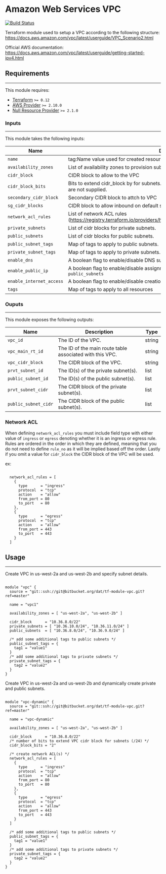 # Amazon Web Services VPC

[![Build Status](http://jenkins.dat.com/buildStatus/icon?job=DevOps/Terraform/Modules/tf-module-vpc/master)](http://jenkins.services.dat.internal/job/DevOps/job/Terraform/job/Modules/job/tf-module-vpc/)

Terraform module used to setup a VPC according to the following structure: https://docs.aws.amazon.com/vpc/latest/userguide/VPC_Scenario2.html

Official AWS documentation: https://docs.aws.amazon.com/vpc/latest/userguide/getting-started-ipv4.html

## Requirements
- - - -

This module requires:

   -  [Terraform](https://github.com/hashicorp/terraform) `>= 0.12`
   -  [AWS Provider](https://github.com/terraform-providers/terraform-provider-aws) `>= 2.10.0`
   -  [Null Resource Provider](https://github.com/terraform-providers/terraform-provider-null) `>= 2.1.0`

### Inputs
- - - -

This module takes the following inputs:

  Name                 | Description   | Type          | Default
  -------------------- | ------------- | ------------- | -------------
  `name`               | tag:Name value used for created resources. | string | -
  `availability_zones` | List of availability zones to provision subnets for. | list | `[]`
  `cidr_block`         | CIDR block to allow to the VPC | string | -
  `cidr_block_bits`    | Bits to extend cidr_block by for subnets. Only used if public_subnets and private_subnets are not supplied. | string | ``
  `secondary_cidr_block` | Secondary CIDR block to attch to VPC | list | `[]`
  `sg_cidr_blocks`     | CIDR block to allow inbound on default security group | list | `[]`
  `network_acl_rules`  | List of network ACL rules (https://registry.terraform.io/providers/hashicorp/aws/latest/docs/resources/network_acl) | list | `[]`
  `private_subnets`    | List of cidr blocks for private subnets. | list | `[]`
  `public_subnets`     | List of cidr blocks for public subnets. | list | `[]`
  `public_subnet_tags` | Map of tags to apply to public subnets. | map | `{}`
  `private_subnet_tags` | Map of tags to apply to private subnets. | map | `{}`
  `enable_dns` | A boolean flag to enable/disable DNS support and DNS hostnames. | boolean | `true`
  `enable_public_ip` | A boolean flag to enable/disable assignment of public IP to instances launched in `public_subnets` | boolean | `false`
  `enable_internet_access` | A boolean flag to enable/disable creation of NAT and Internet gateway resources | boolean | `true`
  `tags`               | Map of tags to apply to all resources | map | `{}`

### Ouputs
- - - -

This module exposes the following outputs:

  Name          | Description   | Type
  ------------- | ------------- | -------------
  `vpc_id` | The ID of the VPC. | string
  `vpc_main_rt_id` | The ID of the main route table associated with this VPC. | string
  `vpc_cidr_block` | The CIDR block of the VPC. | string
  `prvt_subnet_id` | The ID(s) of the private subnet(s). | list
  `public_subnet_id` | The ID(s) of the public subnet(s). | list
  `prvt_subnet_cidr` | The CIDR block of the private subnet(s). | list
  `public_subnet_cidr` | The CIDR block of the public subnet(s). | list

### Network ACL

When defining `network_acl_rules` you must include field type with either value of `ingress` or `egress` denoting whether it is an ingress or egress rule. Rules are ordered in the order in which they are defined, meaning that you do not need to define `rule_no` as it will be implied based off the order. Lastly if you omit a value for `cidr_block` the CIDR block of the VPC will be used.

ex:

```hcl

  network_acl_rules = [
    {
      type      = "ingress"
      protocol  = "tcp"
      action    = "allow"
      from_port = 80
      to_port   = 80
    },
    {
      type      = "egress"
      protocol  = "tcp"
      action    = "allow"
      from_port = 443
      to_port   = 443
    }
  ]

```


## Usage
- - - -

Create VPC in us-west-2a and us-west-2b and specify subnet details.

```hcl

module "vpc" {
  source = "git::ssh://git@bitbucket.org/dat/tf-module-vpc.git?ref=master"

  name = "vpc1"

  availability_zones = [ "us-west-2a", "us-west-2b" ]

  cidr_block      = "10.36.8.0/22"
  private_subnets = [ "10.36.10.0/24", "10.36.11.0/24" ]
  public_subnets  = [ "10.36.8.0/24", "10.36.9.0/24" ]

  /* add some additional tags to public subnets */
  public_subnet_tags = {
    tag1 = "value1"
  }
  /* add some additional tags to private subnets */
  private_subnet_tags = {
    tag2 = "value2"
  }
}

```

Create VPC in us-west-2a and us-west-2b and dynamically create private and public subnets.

```hcl

module "vpc-dynamic" {
  source = "git::ssh://git@bitbucket.org/dat/tf-module-vpc.git?ref=master"

  name = "vpc-dynamic"

  availability_zones = [ "us-west-2a", "us-west-2b" ]

  cidr_block      = "10.36.8.0/22"
  /* number of bits to extend VPC cidr block for subnets (/24) */
  cidr_block_bits = "2"

  /* create network ACL(s) */
  network_acl_rules = [
    {
      type      = "ingress"
      protocol  = "tcp"
      action    = "allow"
      from_port = 80
      to_port   = 80
    },
    {
      type      = "egress"
      protocol  = "tcp"
      action    = "allow"
      from_port = 443
      to_port   = 443
    }
  ]

  /* add some additional tags to public subnets */
  public_subnet_tags = {
    tag1 = "value1"
  }
  /* add some additional tags to private subnets */
  private_subnet_tags = {
    tag2 = "value2"
  }
}

```
